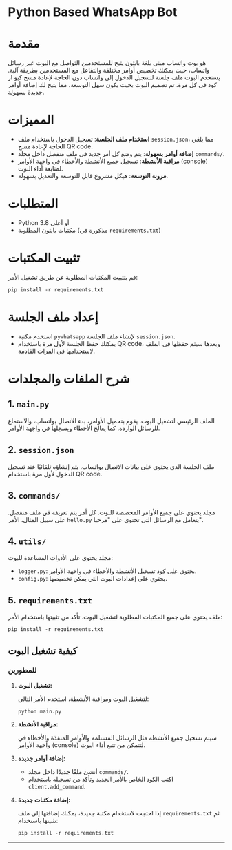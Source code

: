 #  Python Based WhatsApp Bot

# مقدمة

هو بوت واتساب مبني بلغة بايثون يتيح للمستخدمين التواصل مع البوت عبر رسائل واتساب، حيث يمكنك تخصيص أوامر مختلفة والتفاعل مع المستخدمين بطريقة آلية. يستخدم البوت ملف جلسة لتسجيل الدخول إلى واتساب دون الحاجة لإعادة مسح كيو ار كود في كل مرة. تم تصميم البوت بحيث يكون سهل التوسعة، مما يتيح لك إضافة أوامر جديدة بسهولة.

# المميزات

- **استخدام ملف الجلسة**: تسجيل الدخول باستخدام ملف `session.json`، مما يلغي الحاجة لإعادة مسح QR code.
- **إضافة أوامر بسهولة**: يتم وضع كل أمر جديد في ملف منفصل داخل مجلد `commands/`.
- **مراقبة الأنشطة**: تسجيل جميع الأنشطة والأخطاء في واجهة الأوامر (console) لمتابعة أداء البوت.
- **مرونة التوسعة**: هيكل مشروع قابل للتوسعة والتعديل بسهولة.

# المتطلبات

- Python 3.8 أو أعلى
- مكتبات بايثون المطلوبة (مذكورة في `requirements.txt`)

# تثبيت المكتبات

قم بتثبيت المكتبات المطلوبة عن طريق تشغيل الأمر:

```
pip install -r requirements.txt
```

# إعداد ملف الجلسة

- استخدم مكتبة `pywhatsapp` لإنشاء ملف الجلسة `session.json`.
- يمكنك حفظ الجلسة لأول مرة باستخدام QR code، وبعدها سيتم حفظها في الملف لاستخدامها في المرات القادمة.

# شرح الملفات والمجلدات

## 1. `main.py`

الملف الرئيسي لتشغيل البوت. يقوم بتحميل الأوامر، بدء الاتصال بواتساب، والاستماع للرسائل الواردة. كما يعالج الأخطاء ويسجلها في واجهة الأوامر.

## 2. `session.json`

ملف الجلسة الذي يحتوي على بيانات الاتصال بواتساب. يتم إنشاؤه تلقائيًا عند تسجيل الدخول لأول مرة باستخدام QR code.

## 3. `commands/`

مجلد يحتوي على جميع الأوامر المخصصة للبوت. كل أمر يتم تعريفه في ملف منفصل. على سبيل المثال، الأمر `hello.py` يتعامل مع الرسائل التي تحتوي على "مرحبا".

## 4. `utils/`

مجلد يحتوي على الأدوات المساعدة للبوت:

- `logger.py`: يحتوي على كود تسجيل الأنشطة والأخطاء في واجهة الأوامر.
- `config.py`: يحتوي على إعدادات البوت التي يمكن تخصيصها.

## 5. `requirements.txt`

ملف يحتوي على جميع المكتبات المطلوبة لتشغيل البوت. تأكد من تثبيتها باستخدام الأمر:

```
pip install -r requirements.txt
```

## كيفية تشغيل البوت

### للمطورين

1. **تشغيل البوت:**

   لتشغيل البوت ومراقبة الأنشطة، استخدم الأمر التالي:

   ```
   python main.py
   ```

2. **مراقبة الأنشطة:**

   سيتم تسجيل جميع الأنشطة مثل الرسائل المستلمة والأوامر المنفذة والأخطاء في واجهة الأوامر (console) لتتمكن من تتبع أداء البوت.

3. **إضافة أوامر جديدة:**

   - أنشئ ملفًا جديدًا داخل مجلد `commands/`.
   - اكتب الكود الخاص بالأمر الجديد وتأكد من تسجيله باستخدام `client.add_command`.


4. **إضافة مكتبات جديدة:**

   إذا احتجت لاستخدام مكتبة جديدة، يمكنك إضافتها إلى ملف `requirements.txt` ثم تثبيتها باستخدام:

   ```
   pip install -r requirements.txt
   ```


----------------------------------------
